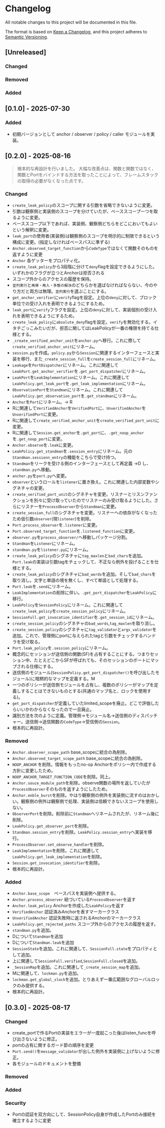 
# Changelog

All notable changes to this project will be documented in this file.

The format is based on [Keep a Changelog](https://keepachangelog.com/en/1.0.0/),
and this project adheres to [Semantic Versioning](https://semver.org/spec/v2.0.0.html).

<!-- Template for reference -->
<!--
### Added
- 新機能や追加された API

### Changed
- 既存の動作・インターフェースの変更（非互換含む）

### Deprecated
- 廃止予定になった機能や API

### Removed
- 完全に削除された機能やコード

### Fixed
- バグ修正や明示的な不具合対応

### Security
- セキュリティ向上や脆弱性修正
-->

## [Unreleased]

### Changed

### Removed

### Added


## [0.1.0] - 2025-07-30

### Added
- 初期バージョンとして anchor / observer / policy / caller モジュールを実装。


## [0.2.0] - 2025-08-16

> 根本的な再設計を行いました。
> 大幅な改善点は、関数と関数ではなく、関数とPortをバインドする方法を取ったことによって、フレームスタックの取得の必要がなくなった点です。

### Changed
- `create_leak_policy`のスコープに関する引数を省略できないように変更。
- 引数は観察側と実装側のスコープを分けていたが、ベーススコープ一つを取るように変更。
- ベーススコープ以下であれば、実装側、観察側どちらをどこにおいてもよいという解釈に変更。
- `leak_port`の使用者(実装側)は観察側のスコープを明示的に制限できるという構成に変更。(指定しなければベースパスに準ずる)
- `Anchor.observed_target_function`から`CodeType`ではなくて関数そのものを返すように変更
- `Anchor` 各ゲッターをプロパティ化。
- `create_leak_policy`から3段階に分けて`deny`flagを設定できるようにした。いずれかのフラグが立つとAnchorは拒否される
- スコープ外からのアクセスの履歴を保持。
- `並列実行`と`再帰・再入・多態の解決`のどちらかを選ばなければならない、今のやり方だと両方は無理。`並列実行`を選ぶことにする。
- `get_anchor_verifier`に`verify`flagを設定。上位の`deny`に対して、ブロック単位での受け入れを表明できるようにするため。
- `leak_port`に`verify`フラグを設定。上位の`deny`に対して、実装個別の受け入れを表明できるようにするため。
- `create_leak_policy`に`absolute_deny`flagを設定。`verify`を無効化する。イタチごっこみたいだが、拒否に関してはLeakPolicyが一番の権限を持てる仕様とする。
- `_create_verified_anchor_unit`を`anchor.py`へ移行。これに際して`create_verified_anchor_unit`にリネーム。
- `session.py`を作成。`policy.py`から`Session`に関連するインターフェースと実装を移行、また`_create_session_full`を`create_session_full`にリネーム。
- `Leakage`を`PortDispatcher`にリネーム。これに関連して`LeakPort.get_anchor_verifier`を`.get_port_dispatcher`にリネーム。
- `LeakPort`を`LeakImplementation`にリネーム。これに関連して`LeakPolicy.get_leak_port`を`.get_leak_implementation`にリネーム。
- `ObservationPort`を`Standman`にリネーム。これに関連して`LeakPolicy.get_observation_port`を`.get_standman`にリネーム。
- `Anchor`を`Port`にリネーム。-> R
- Rに関連して`VerifiedAnchor`を`VerifiedPort`に、`UnverifiedAnchor`を`UnverifiedPort`に変更。
- Rに関連して`create_verified_anchor_unit`を`create_verified_port_unit`に変更。
- Rに関連して`Session.get_anchor`を`.get_port`に、`.get_noop_anchor`を`.get_noop_port`に変更。
- `Anchor.observe`を`.leak`に変更。
- `LeakPolicy.get_standman`を`.session_entry`にリネーム。元の`Standman.sessionn_entry`の機能をこちらで受け持つ。
- `Standman`をリークを受ける側のインターフェースとして再定義 ->D し、`standman.py`へ移動。
- `anchor.py`を`port.py`へ変更。
- `observer`というロールを`listener`に置き換え。これに関連した内部変数やシグネチャの変更。
- `create_verified_port_unit`のシグネチャを変更。リスナーとリスンファンクションを別々に受け取っていたのでリスナーのみ受け取るようにした。さらにリスナーを`ProcessObserver`から`Standman`に変更。
- `create_session_full`のシグネチャを変更。リスナーへの依存がなくなったため仮引数`observer`(現`listener`)を削除。
- `Port.process_observer`を`.listener`に変更。
- `Port.observed_target_function`を`.listened_function`に変更。
- `observer.py`を`process_observer/`へ移動しパッケージ分割。
- `Standman`を`Listener`にリネーム。
- `standman.py`を`listener.py`にリネーム。
- `create_leak_policy`のシグネチャに`tag_maxlen`と`bad_chars`を追加。`Port.leak`の実装は引数tagをチェックして、不正なら例外を投げることを仕様とする。
- `create_leak_policy`のシグネチャに`bad_words`を追加。そして`bad_chars`を取り消し。文字と単語の境を無くし、すべて単語として処理する。
- `Port.leak`を`.send`にリネーム。
- `LeakImplementation`の削除に伴い。`.get_port_dispatcher`を`LeakPolicy`に移行。
- `LeakPolicy`を`SessionPolicy`にリネーム。これに関連して`create_leak_policy`を`create_session_policy`にリネーム。
- `SessionFull.get_invocation_identifier`を`.get_session_id`にリネーム。
- `create_session_policy`のシグネチャの`bad_words`,`tag_maxlen`を取り消し。
- `create_session_policy`のシグネチャに`tag_validator`と`args_validator`を追加。これで、管理側にportに与えられたtagと引数をチェックするハンドラを受け取る。
- `Port.leak_policy`を`.session_policy`にリネーム。
- 概念的にセッションが送信側の関数(SF)を占有することにする。つまりセッション中、たとえどこからSFが呼ばれても、そのセッションのポートにマップされる仕様にする。
- 送信側のモジュール(`SessionPolicy.get_port_dispatcher()`を呼び出したモジュール)に暗黙的なマップを定義する。M
- 一つのポリシーが送信側モジュールを占有し、複数のポリシーがマップを定義しすることはできないものとする(共通のマップ名と、ロックを使用する)。
- `get_port_dispatcher`が定義していたlimited_scopeを廃止。どこで評価したらいいかわからなくなったので一旦廃止。
- 識別方法を次のように定義。管理側->モジュール名->送信側のディスパッチャー。送信側->送信関数の`CodeType`->受信側の`Session`。
- 根本的に再設計。



### Removed
- `Anchor.observer_scope_path` base_scopeに統合の為削除。
- `Anchor.observed_target_scope_path` base_scopeに統合の為削除。
- `NOOP_ANCHOR` を削除。情報をもったno-op Anchorをポリシー内で作成する方針に変更したため。
- `NOOP_ANCHOR_TARGET_FUNCTION_CODE`を削除。同上。
- `Anchor.souce_module_path`を削除。observe関数の場所を返していたが`ProcessObserver`そのものを返すようにしたため。
- `Anchor.enble_burst`を削除。やはり観察側の例外を実装側に流すのはおかしい。観察側の例外は観察側で処理、実装側は信頼できないスコープを使用しない。
- `ObserverPort`を削除。削除前に`Standman`へリネームされたが、リネーム後に削除。
- `LeakPolicy.get_observer_port`を削除。
- `Standman.session_entry`を削除。`LeakPolicy.session_entry`へ実装を移行。
- `ProcessObserver.set_observe_handler`を削除。
- `LeakImplementation`を削除。これに関連して`LeakPolicy.get_leak_implementation`を削除。
- `Session.get_invocation_identifier`を削除。
- 根本的に再設計。

### Added
- `Anchor.base_scope`　ベースパスを実装側へ提供する。
- `Anchor.process_observer` 紐づいている`ProcessObserver`を返す
- `Anchor.leak_policy` Anchorを作成した`LeakPolicy`を返す
- `VerifiedAnchor` 認証済みAnchorを表すマーカークラス
- `UnverifiedAnchor` 認証失敗時に返されるAnchorのマーカークラス
- `LeakPolicy.get_rejected_paths` スコープ外からのアクセスの履歴を返す。
- `standman.py`を追加。
- Dについて`Standman`を追加
- Dについて`Standman.leak`を追加
- `SessionState`を追加。これに関連して、`SessionFull.state`をプロパティとして追加。
- 上に関連して`SessionFull.verified`,`SessionFull.closed`を追加。
- `_SessionMap`を追加。これに関連して`_create_session_map`を追加。
- Mに関連して、`lockman.py`を追加。
- `lockman.get_global_slock`を追加。とりあえず一番広範囲なグローバルロックのみ提供する。
- 根本的に再設計。


## [0.3.0] - 2025-08-17

### Changed
- create_portで作るPortの実装をエラーが一度起こった後はlisten_funcを呼び出さないように修正。
- portの占有に関するガード節の順序を変更
- `Port.send()`を`message_validator`が出した例外を実装側に上げないように修正。
- 各モジュールのドキュメントを整備

### Removed

### Added

### Security
- Portの認証を双方向にして、SessionPolicy自身が作成したPortのみ接続を確立するように変更